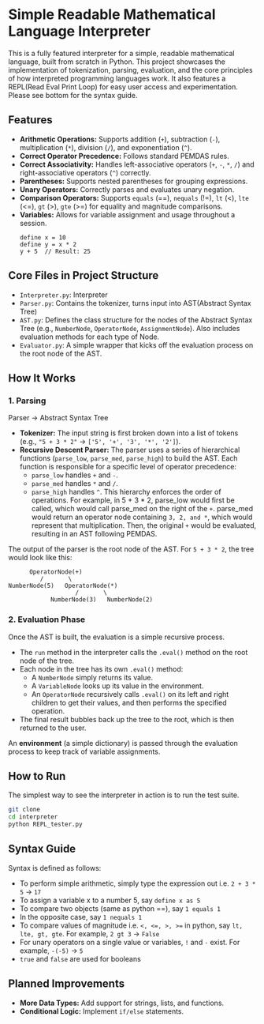 # Simple Readable Mathematical Language Interpreter

This is a fully featured interpreter for a simple, readable mathematical language, built from scratch in Python. This project showcases the implementation of tokenization, parsing, evaluation, and the core principles of how interpreted programming languages work. It also features a REPL(Read Eval Print Loop) for easy user access and experimentation. Please see bottom for the syntax guide.

## Features

-   **Arithmetic Operations:** Supports addition (`+`), subtraction (`-`), multiplication (`*`), division (`/`), and exponentiation (`^`).
-   **Correct Operator Precedence:** Follows standard PEMDAS rules.
-   **Correct Associativity:** Handles left-associative operators (`+`, `-`, `*`, `/`) and right-associative operators (`^`) correctly.
-   **Parentheses:** Supports nested parentheses for grouping expressions.
-   **Unary Operators:** Correctly parses and evaluates unary negation.
-   **Comparison Operators:** Supports `equals` (==), `nequals` (!=), `lt` (<), `lte` (<=), `gt` (>), `gte` (>=) for equality and magnitude comparisons.
-   **Variables:** Allows for variable assignment and usage throughout a session.
    ```
    define x = 10
    define y = x * 2
    y + 5  // Result: 25
    ```

## Core Files in Project Structure

-   `Interpreter.py`: Interpreter
-   `Parser.py`: Contains the tokenizer, turns input into AST(Abstract Syntax Tree)
-   `AST.py`: Defines the class structure for the nodes of the Abstract Syntax Tree (e.g., `NumberNode`, `OperatorNode`, `AssignmentNode`). Also includes evaluation methods for each type of Node.
-   `Evaluator.py`: A simple wrapper that kicks off the evaluation process on the root node of the AST.

## How It Works

### 1. Parsing

Parser -> Abstract Syntax Tree

-   **Tokenizer:** The input string is first broken down into a list of tokens (e.g., `"5 + 3 * 2"` -> `['5', '+', '3', '*', '2']`).
-   **Recursive Descent Parser:** The parser uses a series of hierarchical functions (`parse_low`, `parse_med`, `parse_high`) to build the AST. Each function is responsible for a specific level of operator precedence:
    -   `parse_low` handles `+` and `-`.
    -   `parse_med` handles `*` and `/`.
    -   `parse_high` handles `^`.
    This hierarchy enforces the order of operations. For example, in 5 + 3 * 2, parse_low would first be called, which would call parse_med on the right of the `+`. parse_med would return an operator node containing `3, 2, and *`, which would represent that multiplication. Then, the original `+` would be evaluated, resulting in an AST following PEMDAS.

The output of the parser is the root node of the AST. For `5 + 3 * 2`, the tree would look like this:

```
      OperatorNode(+)
         /       \
NumberNode(5)   OperatorNode(*)
                   /       \
            NumberNode(3)   NumberNode(2)
```

### 2. Evaluation Phase

Once the AST is built, the evaluation is a simple recursive process.

-   The `run` method in the interpreter calls the `.eval()` method on the root node of the tree.
-   Each node in the tree has its own `.eval()` method:
    -   A `NumberNode` simply returns its value.
    -   A `VariableNode` looks up its value in the environment.
    -   An `OperatorNode` recursively calls `.eval()` on its left and right children to get their values, and then performs the specified operation.
-   The final result bubbles back up the tree to the root, which is then returned to the user.

An **environment** (a simple dictionary) is passed through the evaluation process to keep track of variable assignments.


## How to Run

The simplest way to see the interpreter in action is to run the test suite.

```bash
git clone 
cd interpreter
python REPL_tester.py
```

## Syntax Guide

Syntax is defined as follows:

-   To perform simple arithmetic, simply type the expression out i.e. `2 + 3 * 5` -> `17`
-   To assign a variable x to a number 5, say `define x as 5`
-   To compare two objects (same as python ==), say `1 equals 1`
-   In the opposite case, say `1 nequals 1`
-   To compare values of magnitude i.e. `<, <=, >, >=` in python, say `lt, lte, gt, gte`. For example, `2 gt 3` -> `False`
-   For unary operators on a single value or variables, `!` and `-` exist. For example, `-(-5)` -> `5`
-   `true` and `false` are used for booleans

## Planned Improvements

-   **More Data Types:** Add support for strings, lists, and functions.
-   **Conditional Logic:** Implement `if/else` statements.

